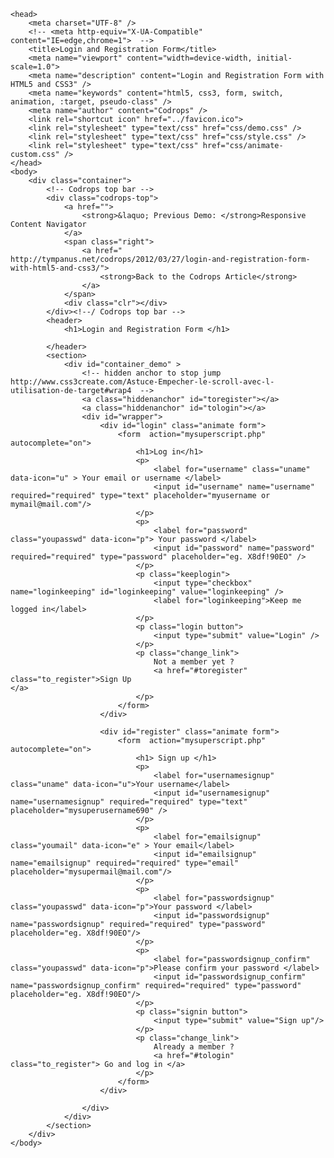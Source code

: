 <!DOCTYPE html>
    <head>
        <meta charset="UTF-8" />
        <!-- <meta http-equiv="X-UA-Compatible" content="IE=edge,chrome=1">  -->
        <title>Login and Registration Form</title>
        <meta name="viewport" content="width=device-width, initial-scale=1.0"> 
        <meta name="description" content="Login and Registration Form with HTML5 and CSS3" />
        <meta name="keywords" content="html5, css3, form, switch, animation, :target, pseudo-class" />
        <meta name="author" content="Codrops" />
        <link rel="shortcut icon" href="../favicon.ico"> 
        <link rel="stylesheet" type="text/css" href="css/demo.css" />
        <link rel="stylesheet" type="text/css" href="css/style.css" />
		<link rel="stylesheet" type="text/css" href="css/animate-custom.css" />
    </head>
    <body>
        <div class="container">
            <!-- Codrops top bar -->
            <div class="codrops-top">
                <a href="">
                    <strong>&laquo; Previous Demo: </strong>Responsive Content Navigator
                </a>
                <span class="right">
                    <a href=" http://tympanus.net/codrops/2012/03/27/login-and-registration-form-with-html5-and-css3/">
                        <strong>Back to the Codrops Article</strong>
                    </a>
                </span>
                <div class="clr"></div>
            </div><!--/ Codrops top bar -->
            <header>
                <h1>Login and Registration Form </h1>
			
            </header>
            <section>				
                <div id="container_demo" >
                    <!-- hidden anchor to stop jump http://www.css3create.com/Astuce-Empecher-le-scroll-avec-l-utilisation-de-target#wrap4  -->
                    <a class="hiddenanchor" id="toregister"></a>
                    <a class="hiddenanchor" id="tologin"></a>
                    <div id="wrapper">
                        <div id="login" class="animate form">
                            <form  action="mysuperscript.php" autocomplete="on"> 
                                <h1>Log in</h1> 
                                <p> 
                                    <label for="username" class="uname" data-icon="u" > Your email or username </label>
                                    <input id="username" name="username" required="required" type="text" placeholder="myusername or mymail@mail.com"/>
                                </p>
                                <p> 
                                    <label for="password" class="youpasswd" data-icon="p"> Your password </label>
                                    <input id="password" name="password" required="required" type="password" placeholder="eg. X8df!90EO" /> 
                                </p>
                                <p class="keeplogin"> 
									<input type="checkbox" name="loginkeeping" id="loginkeeping" value="loginkeeping" /> 
									<label for="loginkeeping">Keep me logged in</label>
								</p>
                                <p class="login button"> 
                                    <input type="submit" value="Login" /> 
								</p>
                                <p class="change_link">
									Not a member yet ?
									<a href="#toregister" class="to_register">Sign Up                                                      </a>
								</p>
                            </form>
                        </div>

                        <div id="register" class="animate form">
                            <form  action="mysuperscript.php" autocomplete="on"> 
                                <h1> Sign up </h1> 
                                <p> 
                                    <label for="usernamesignup" class="uname" data-icon="u">Your username</label>
                                    <input id="usernamesignup" name="usernamesignup" required="required" type="text" placeholder="mysuperusername690" />
                                </p>
                                <p> 
                                    <label for="emailsignup" class="youmail" data-icon="e" > Your email</label>
                                    <input id="emailsignup" name="emailsignup" required="required" type="email" placeholder="mysupermail@mail.com"/> 
                                </p>
                                <p> 
                                    <label for="passwordsignup" class="youpasswd" data-icon="p">Your password </label>
                                    <input id="passwordsignup" name="passwordsignup" required="required" type="password" placeholder="eg. X8df!90EO"/>
                                </p>
                                <p> 
                                    <label for="passwordsignup_confirm" class="youpasswd" data-icon="p">Please confirm your password </label>
                                    <input id="passwordsignup_confirm" name="passwordsignup_confirm" required="required" type="password" placeholder="eg. X8df!90EO"/>
                                </p>
                                <p class="signin button"> 
									<input type="submit" value="Sign up"/> 
								</p>
                                <p class="change_link">  
									Already a member ?
									<a href="#tologin" class="to_register"> Go and log in </a>
								</p>
                            </form>
                        </div>
						
                    </div>
                </div>  
            </section>
        </div>
    </body>
</html>

